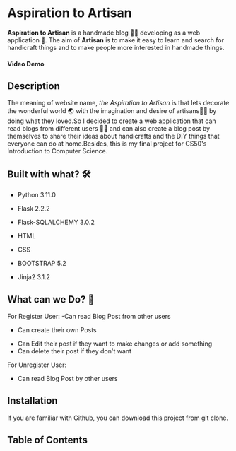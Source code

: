# Aspiration to Artisan
**Aspiration to Artisan** is a handmade blog :yarn::thread: developing as a web application :iphone:. The aim of **Artisan** is to make it easy to learn and search for handicraft things and to make people more interested in handmade things.

#### Video Demo
## Description
The meaning of website name, *the Aspiration to Artisan* is that lets decorate the wonderful world :earth_asia: with the imagination and desire of artisans:standing_man: by doing what they loved.So I decided to create a web application that can read blogs from different users :boy::girl: and can also create a blog post by themselves to share their ideas about handicrafts and the DIY things that everyone can do at home.Besides, this is my final project for CS50's Introduction to Computer Science.

## Built with what? :hammer_and_wrench:
- Python 3.11.0
* Flask 2.2.2
+ Flask-SQLALCHEMY 3.0.2
- HTML 
* CSS
+ BOOTSTRAP 5.2
- Jinja2 3.1.2
## What can we Do? :monocle_face:
For Register User:
-Can read Blog Post from other users
* Can create their own Posts
+ Can Edit their post if they want to make changes or add something
+ Can delete their post if they don't want

For Unregister User:
- Can read Blog Post by other users

## Installation
If you are familiar with Github, you can download this project from git clone.


## Table of Contents

